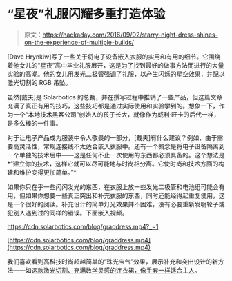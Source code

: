 # “星夜”礼服闪耀多重打造体验

> 原文：<https://hackaday.com/2016/09/02/starry-night-dress-shines-on-the-experience-of-multiple-builds/>

[Dave Hrynkiw]写了一些关于将电子设备嵌入衣服的实用和有用的细节。它围绕着他女儿的“星夜”高中毕业礼服展开，这是为了找到最好的做事方法而进行的大量实验的高潮。他的女儿用发光二极管强调了礼服，以产生闪烁的星空效果，并配以激光切割的 RGB 吊坠。

虽然[戴夫]是 Solarbotics 的总裁，并在撰写过程中推销了一些产品，但这篇文章充满了真正有用的技巧，这些技巧都是通过实际使用和实验学到的。想象一下，作为一个“本地技术黑客公司”创始人的孩子长大，就像作为威利·旺卡的后代一样，是多么棒的一件事。

对于让电子产品成为服装中令人敬畏的一部分，[戴夫]有什么建议？例如，由于需要高灵活性，常规连接线不太适合嵌入衣服中。还有一个概念是将电子设备隔离到一个单独的技术层中——这是任何不止一次使用的东西都必须具备的。这个想法是*“建立你的技术，这样它就可以尽可能地与时尚相分离。它使时尚和技术方面的构建和维护变得更加简单。”*

如果你只在乎一些闪闪发光的东西，在衣服上放一些发光二极管和电池组可能会有用，但如果你想要一些真正突出和补充衣服的东西，同时还能经得起重复使用，这是一个很好的阅读。补充设计的简单灯光效果并不困难，没有必要重新发明轮子或犯别人遇到过的同样的错误。下面嵌入视频。

 <https://cdn.solarbotics.com/blog/graddress.mp4?_=1>

[https://cdn.solarbotics.com/blog/graddress.mp4](https://cdn.solarbotics.com/blog/graddress.mp4)

我们喜欢看到高科技时尚超越简单的“珠光宝气”效果，展示补充和突出设计的新方法——如[这款激光切割、充满数学灵感的连衣裙，像手套一样适合主人](http://hackaday.com/2016/08/19/laser-cut-arcsin-dress-is-wearable-math/)。